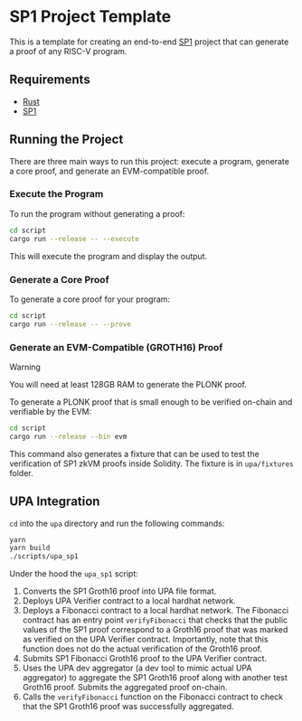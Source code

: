 # SP1 Project Template

This is a template for creating an end-to-end [SP1](https://github.com/succinctlabs/sp1) project
that can generate a proof of any RISC-V program.

## Requirements

- [Rust](https://rustup.rs/)
- [SP1](https://succinctlabs.github.io/sp1/getting-started/install.html)

## Running the Project

There are three main ways to run this project: execute a program, generate a core proof, and
generate an EVM-compatible proof.

### Execute the Program

To run the program without generating a proof:

```sh
cd script
cargo run --release -- --execute
```

This will execute the program and display the output.

### Generate a Core Proof

To generate a core proof for your program:

```sh
cd script
cargo run --release -- --prove
```

### Generate an EVM-Compatible (GROTH16) Proof

> [!WARNING]
> You will need at least 128GB RAM to generate the PLONK proof.

To generate a PLONK proof that is small enough to be verified on-chain and verifiable by the EVM:

```sh
cd script
cargo run --release --bin evm
```

This command also generates a fixture that can be used to test the verification of SP1 zkVM proofs
inside Solidity. The fixture is in `upa/fixtures` folder.

## UPA Integration

`cd` into the `upa` directory and run the following commands:

```bash
yarn
yarn build
./scripts/upa_sp1
```

Under the hood the `upa_sp1` script:

1. Converts the SP1 Groth16 proof into UPA file format.
2. Deploys UPA Verifier contract to a local hardhat network.
3. Deploys a Fibonacci contract to a local hardhat network. The Fibonacci contract has an entry point
`verifyFibonacci` that checks that the public values of the SP1 proof correspond to a Groth16 proof that
was marked as verified on the UPA Verifier contract. Importantly, note that this function does not do
the actual verification of the Groth16 proof.
4. Submits SP1 Fibonacci Groth16 proof to the UPA Verifier contract.
5. Uses the UPA dev aggregator (a dev tool to mimic actual UPA aggregator) to aggregate the SP1 Groth16 proof
along with another test Groth16 proof. Submits the aggregated proof on-chain.
6. Calls the `verifyFibonacci` function on the Fibonacci contract to check that the SP1 Groth16 proof was
successfully aggregated.

